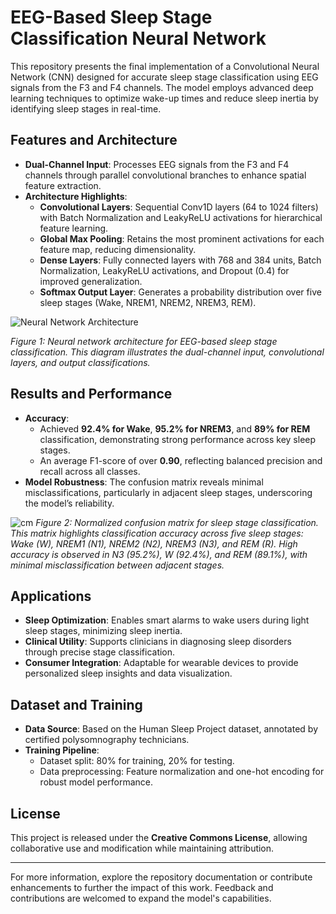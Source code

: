 # EEG-Based Sleep Stage Classification Neural Network

This repository presents the final implementation of a Convolutional Neural Network (CNN) designed for accurate sleep stage classification using EEG signals from the F3 and F4 channels. The model employs advanced deep learning techniques to optimize wake-up times and reduce sleep inertia by identifying sleep stages in real-time.

## Features and Architecture

- **Dual-Channel Input**: Processes EEG signals from the F3 and F4 channels through parallel convolutional branches to enhance spatial feature extraction.
- **Architecture Highlights**:
  - **Convolutional Layers**: Sequential Conv1D layers (64 to 1024 filters) with Batch Normalization and LeakyReLU activations for hierarchical feature learning.
  - **Global Max Pooling**: Retains the most prominent activations for each feature map, reducing dimensionality.
  - **Dense Layers**: Fully connected layers with 768 and 384 units, Batch Normalization, LeakyReLU activations, and Dropout (0.4) for improved generalization.
  - **Softmax Output Layer**: Generates a probability distribution over five sleep stages (Wake, NREM1, NREM2, NREM3, REM).
  
![Neural Network Architecture](https://github.com/user-attachments/assets/c3cee55b-d128-473d-aba2-aac7950856c3)

*Figure 1: Neural network architecture for EEG-based sleep stage classification. This diagram illustrates the dual-channel input, convolutional layers, and output classifications.*

## Results and Performance

- **Accuracy**:
  - Achieved **92.4% for Wake**, **95.2% for NREM3**, and **89% for REM** classification, demonstrating strong performance across key sleep stages.
  - An average F1-score of over **0.90**, reflecting balanced precision and recall across all classes.
- **Model Robustness**: The confusion matrix reveals minimal misclassifications, particularly in adjacent sleep stages, underscoring the model’s reliability.

![cm](https://github.com/user-attachments/assets/2e731bd4-4d98-4ba5-ae0e-08fd3fce184b)
*Figure 2: Normalized confusion matrix for sleep stage classification. This matrix highlights classification accuracy across five sleep stages: Wake (W), NREM1 (N1), NREM2 (N2), NREM3 (N3), and REM (R). High accuracy is observed in N3 (95.2%), W (92.4%), and REM (89.1%), with minimal misclassification between adjacent stages.*

## Applications

- **Sleep Optimization**: Enables smart alarms to wake users during light sleep stages, minimizing sleep inertia.
- **Clinical Utility**: Supports clinicians in diagnosing sleep disorders through precise stage classification.
- **Consumer Integration**: Adaptable for wearable devices to provide personalized sleep insights and data visualization.

## Dataset and Training

- **Data Source**: Based on the Human Sleep Project dataset, annotated by certified polysomnography technicians.
- **Training Pipeline**:
  - Dataset split: 80% for training, 20% for testing.
  - Data preprocessing: Feature normalization and one-hot encoding for robust model performance.

## License

This project is released under the **Creative Commons License**, allowing collaborative use and modification while maintaining attribution.

---

For more information, explore the repository documentation or contribute enhancements to further the impact of this work. Feedback and contributions are welcomed to expand the model's capabilities.
